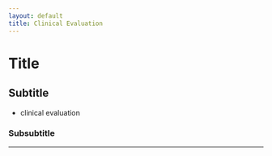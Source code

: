 ```yaml
---
layout: default
title: Clinical Evaluation 
---
```


# Title

## Subtitle

- [](/MDR_Guideline//md_sites/clinicalevaluation_.html)
clinical evaluation

### Subsubtitle


---


